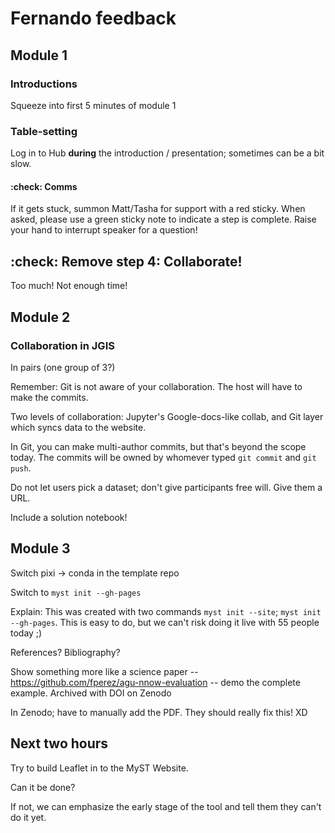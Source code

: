 # Fernando feedback

## Module 1

### Introductions

Squeeze into first 5 minutes of module 1


### Table-setting

Log in to Hub **during** the introduction / presentation; sometimes can be a bit slow.

#### :check: Comms

If it gets stuck, summon Matt/Tasha for support with a red sticky.
When asked, please use a green sticky note to indicate a step is complete.
Raise your hand to interrupt speaker for a question!


## :check: Remove step 4: Collaborate!

Too much! Not enough time!


## Module 2

### Collaboration in JGIS

In pairs (one group of 3?)

Remember: Git is not aware of your collaboration.
The host will have to make the commits.

Two levels of collaboration: Jupyter's Google-docs-like collab, and Git layer which
syncs data to the website.

In Git, you can make multi-author commits, but that's beyond the scope today. The
commits will be owned by whomever typed `git commit` and `git push`.

Do not let users pick a dataset; don't give participants free will.
Give them a URL.

Include a solution notebook!


## Module 3

Switch pixi -> conda in the template repo

Switch to `myst init --gh-pages`

Explain: This was created with two commands `myst init --site`; `myst init --gh-pages`.
This is easy to do, but we can't risk doing it live with 55 people today ;)

References? Bibliography?

Show something more like a science paper --
https://github.com/fperez/agu-nnow-evaluation -- demo the complete example. Archived
with DOI on Zenodo

In Zenodo; have to manually add the PDF. They should really fix this! XD


## Next two hours

Try to build Leaflet in to the MyST Website.

Can it be done?

If not, we can emphasize the early stage of the tool and tell them they can't do it yet.
